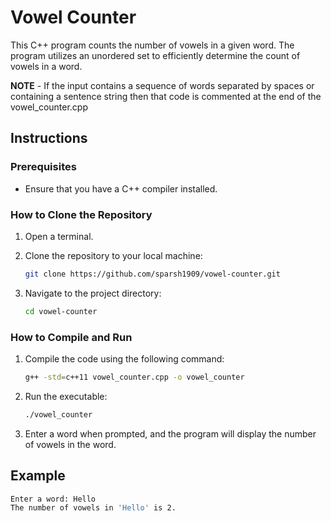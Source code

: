 # Vowel Counter

This C++ program counts the number of vowels in a given word. The program utilizes an unordered set to efficiently determine the count of vowels in a word.

**NOTE** - If the input contains a sequence of words separated by spaces or containing a sentence string then that code is commented at the end of the vowel_counter.cpp

## Instructions

### Prerequisites

- Ensure that you have a C++ compiler installed.

### How to Clone the Repository

1. Open a terminal.

2. Clone the repository to your local machine:

    ```bash
    git clone https://github.com/sparsh1909/vowel-counter.git
    ```

3. Navigate to the project directory:

    ```bash
    cd vowel-counter
    ```

### How to Compile and Run

1. Compile the code using the following command:

    ```bash
    g++ -std=c++11 vowel_counter.cpp -o vowel_counter
    ```

2. Run the executable:

    ```bash
    ./vowel_counter
    ```

3. Enter a word when prompted, and the program will display the number of vowels in the word.

## Example

```bash
Enter a word: Hello
The number of vowels in 'Hello' is 2.
